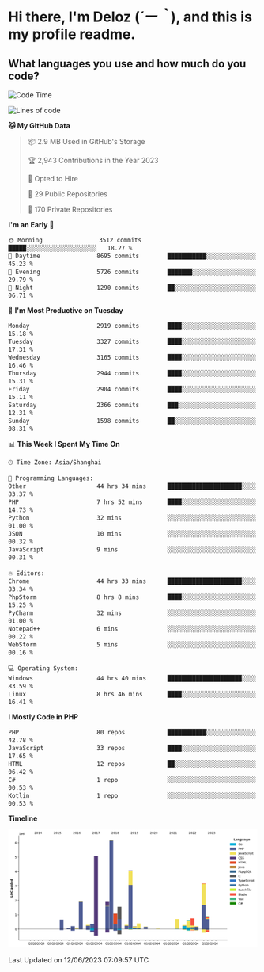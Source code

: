 # **Hi there, I'm Deloz (*´ー｀*), and this is my profile readme.**

## **What languages you use and how much do you code?**

<!--START_SECTION:waka-->
![Code Time](http://img.shields.io/badge/Code%20Time-1%2C671%20hrs%2041%20mins-blue)

![Lines of code](https://img.shields.io/badge/From%20Hello%20World%20I%27ve%20Written-31.0%20million%20lines%20of%20code-blue)

**🐱 My GitHub Data** 

> 📦 2.9 MB Used in GitHub's Storage 
 > 
> 🏆 2,943 Contributions in the Year 2023
 > 
> 💼 Opted to Hire
 > 
> 📜 29 Public Repositories 
 > 
> 🔑 170 Private Repositories 
 > 
**I'm an Early 🐤** 

```text
🌞 Morning                3512 commits        █████░░░░░░░░░░░░░░░░░░░░   18.27 % 
🌆 Daytime                8695 commits        ███████████░░░░░░░░░░░░░░   45.23 % 
🌃 Evening                5726 commits        ███████░░░░░░░░░░░░░░░░░░   29.79 % 
🌙 Night                  1290 commits        ██░░░░░░░░░░░░░░░░░░░░░░░   06.71 % 
```
📅 **I'm Most Productive on Tuesday** 

```text
Monday                   2919 commits        ████░░░░░░░░░░░░░░░░░░░░░   15.18 % 
Tuesday                  3327 commits        ████░░░░░░░░░░░░░░░░░░░░░   17.31 % 
Wednesday                3165 commits        ████░░░░░░░░░░░░░░░░░░░░░   16.46 % 
Thursday                 2944 commits        ████░░░░░░░░░░░░░░░░░░░░░   15.31 % 
Friday                   2904 commits        ████░░░░░░░░░░░░░░░░░░░░░   15.11 % 
Saturday                 2366 commits        ███░░░░░░░░░░░░░░░░░░░░░░   12.31 % 
Sunday                   1598 commits        ██░░░░░░░░░░░░░░░░░░░░░░░   08.31 % 
```


📊 **This Week I Spent My Time On** 

```text
🕑︎ Time Zone: Asia/Shanghai

💬 Programming Languages: 
Other                    44 hrs 34 mins      █████████████████████░░░░   83.37 % 
PHP                      7 hrs 52 mins       ████░░░░░░░░░░░░░░░░░░░░░   14.73 % 
Python                   32 mins             ░░░░░░░░░░░░░░░░░░░░░░░░░   01.00 % 
JSON                     10 mins             ░░░░░░░░░░░░░░░░░░░░░░░░░   00.32 % 
JavaScript               9 mins              ░░░░░░░░░░░░░░░░░░░░░░░░░   00.31 % 

🔥 Editors: 
Chrome                   44 hrs 33 mins      █████████████████████░░░░   83.34 % 
PhpStorm                 8 hrs 8 mins        ████░░░░░░░░░░░░░░░░░░░░░   15.25 % 
PyCharm                  32 mins             ░░░░░░░░░░░░░░░░░░░░░░░░░   01.00 % 
Notepad++                6 mins              ░░░░░░░░░░░░░░░░░░░░░░░░░   00.22 % 
WebStorm                 5 mins              ░░░░░░░░░░░░░░░░░░░░░░░░░   00.16 % 

💻 Operating System: 
Windows                  44 hrs 40 mins      █████████████████████░░░░   83.59 % 
Linux                    8 hrs 46 mins       ████░░░░░░░░░░░░░░░░░░░░░   16.41 % 
```

**I Mostly Code in PHP** 

```text
PHP                      80 repos            ███████████░░░░░░░░░░░░░░   42.78 % 
JavaScript               33 repos            ████░░░░░░░░░░░░░░░░░░░░░   17.65 % 
HTML                     12 repos            ██░░░░░░░░░░░░░░░░░░░░░░░   06.42 % 
C#                       1 repo              ░░░░░░░░░░░░░░░░░░░░░░░░░   00.53 % 
Kotlin                   1 repo              ░░░░░░░░░░░░░░░░░░░░░░░░░   00.53 % 
```



**Timeline**

![Lines of Code chart](https://raw.githubusercontent.com/deloz/deloz/main/assets/bar_graph.png)


 Last Updated on 12/06/2023 07:09:57 UTC
<!--END_SECTION:waka-->

